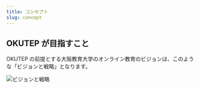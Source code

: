 ```yaml
---
title: コンセプト
slug: concept
---
```


## OKUTEP が目指すこと

OKUTEP の前提とする大阪教育大学のオンライン教育のビジョンは、このような「ビジョンと戦略」となります。

![ビジョンと戦略](/fig-pyramid.svg)
